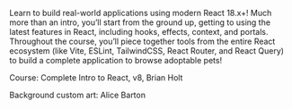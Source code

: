 Learn to build real-world applications using modern React 18.x+! Much more than an intro, you’ll start from the ground up, getting to using the latest features in React, including hooks, effects, context, and portals. Throughout the course, you’ll piece together tools from the entire React ecosystem (like Vite, ESLint, TailwindCSS, React Router, and React Query) to build a complete application to browse adoptable pets!

Course: Complete Intro to React, v8, Brian Holt

Background custom art: Alice Barton


